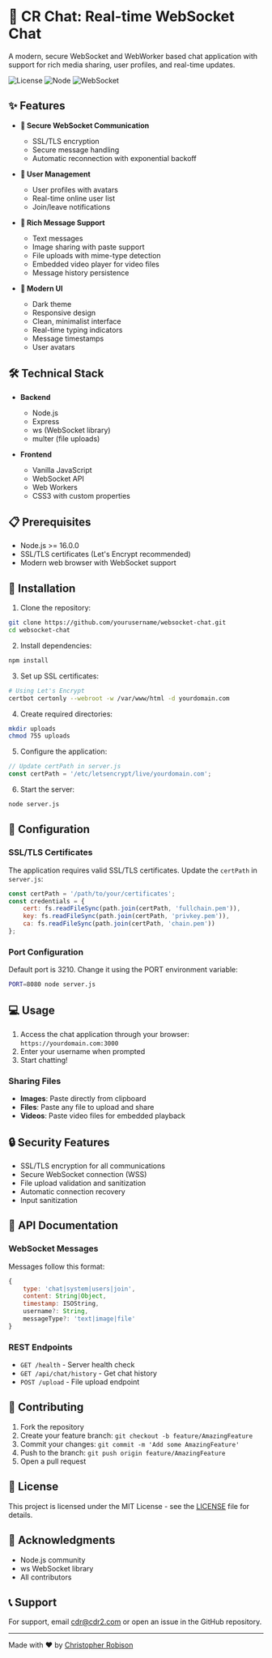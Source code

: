 # 🚀 CR Chat: Real-time WebSocket Chat

A modern, secure WebSocket and WebWorker based chat application with support for rich media sharing, user profiles, and real-time updates.

![License](https://img.shields.io/badge/license-MIT-blue.svg)
![Node](https://img.shields.io/badge/node-%3E%3D%2016.0.0-brightgreen)
![WebSocket](https://img.shields.io/badge/WebSocket-Enabled-brightgreen)

## ✨ Features

- **🔐 Secure WebSocket Communication**
  - SSL/TLS encryption
  - Secure message handling
  - Automatic reconnection with exponential backoff

- **👥 User Management**
  - User profiles with avatars
  - Real-time online user list
  - Join/leave notifications

- **💬 Rich Message Support**
  - Text messages
  - Image sharing with paste support
  - File uploads with mime-type detection
  - Embedded video player for video files
  - Message history persistence

- **🎨 Modern UI**
  - Dark theme
  - Responsive design
  - Clean, minimalist interface
  - Real-time typing indicators
  - Message timestamps
  - User avatars

## 🛠️ Technical Stack

- **Backend**
  - Node.js
  - Express
  - ws (WebSocket library)
  - multer (file uploads)

- **Frontend**
  - Vanilla JavaScript
  - WebSocket API
  - Web Workers
  - CSS3 with custom properties

## 📋 Prerequisites

- Node.js >= 16.0.0
- SSL/TLS certificates (Let's Encrypt recommended)
- Modern web browser with WebSocket support

## 🚀 Installation

1. Clone the repository:
```bash
git clone https://github.com/yourusername/websocket-chat.git
cd websocket-chat
```

2. Install dependencies:
```bash
npm install
```

3. Set up SSL certificates:
```bash
# Using Let's Encrypt
certbot certonly --webroot -w /var/www/html -d yourdomain.com
```

4. Create required directories:
```bash
mkdir uploads
chmod 755 uploads
```

5. Configure the application:
```javascript
// Update certPath in server.js
const certPath = '/etc/letsencrypt/live/yourdomain.com';
```

6. Start the server:
```bash
node server.js
```

## 🔧 Configuration

### SSL/TLS Certificates
The application requires valid SSL/TLS certificates. Update the `certPath` in `server.js`:

```javascript
const certPath = '/path/to/your/certificates';
const credentials = {
    cert: fs.readFileSync(path.join(certPath, 'fullchain.pem')),
    key: fs.readFileSync(path.join(certPath, 'privkey.pem')),
    ca: fs.readFileSync(path.join(certPath, 'chain.pem'))
};
```

### Port Configuration
Default port is 3210. Change it using the PORT environment variable:
```bash
PORT=8080 node server.js
```

## 💻 Usage

1. Access the chat application through your browser: `https://yourdomain.com:3000`
2. Enter your username when prompted
3. Start chatting!

### Sharing Files
- **Images**: Paste directly from clipboard
- **Files**: Paste any file to upload and share
- **Videos**: Paste video files for embedded playback

## 🔒 Security Features

- SSL/TLS encryption for all communications
- Secure WebSocket connection (WSS)
- File upload validation and sanitization
- Automatic connection recovery
- Input sanitization

## 📝 API Documentation

### WebSocket Messages

Messages follow this format:
```javascript
{
    type: 'chat|system|users|join',
    content: String|Object,
    timestamp: ISOString,
    username?: String,
    messageType?: 'text|image|file'
}
```

### REST Endpoints

- `GET /health` - Server health check
- `GET /api/chat/history` - Get chat history
- `POST /upload` - File upload endpoint

## 🤝 Contributing

1. Fork the repository
2. Create your feature branch: `git checkout -b feature/AmazingFeature`
3. Commit your changes: `git commit -m 'Add some AmazingFeature'`
4. Push to the branch: `git push origin feature/AmazingFeature`
5. Open a pull request

## 📜 License

This project is licensed under the MIT License - see the [LICENSE](LICENSE) file for details.

## 🙏 Acknowledgments

- Node.js community
- ws WebSocket library
- All contributors

## 📞 Support

For support, email cdr@cdr2.com or open an issue in the GitHub repository.

---
Made with ❤️ by [Christopher Robison](mailto:cdr@cdr2.com)
